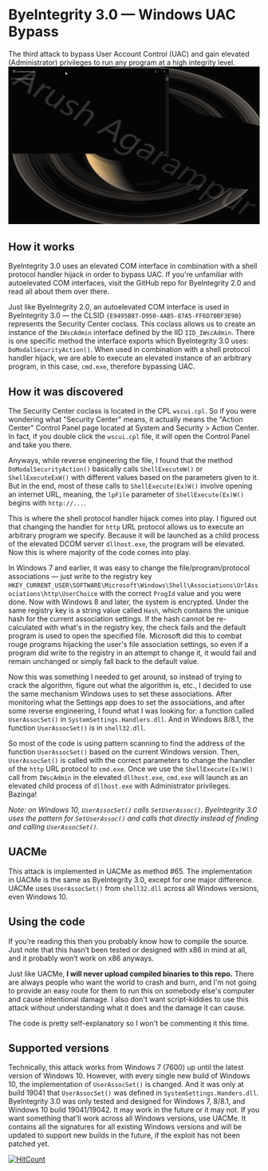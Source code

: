 ﻿# ByeIntegrity 3.0 — Windows UAC Bypass
The third attack to bypass User Account Control (UAC) and gain elevated (Administrator) privileges to run any program at a high integrity level.
![](example.gif)

## How it works
ByeIntegrity 3.0 uses an elevated COM interface in combination with a shell protocol handler hijack in order to bypass UAC. If you're unfamiliar with autoelevated COM interfaces, visit the GitHub repo for ByeIntegrity 2.0 and read all about them over there.

Just like ByeIntegrity 2.0, an autoelevated COM interface is used in ByeIntegrity 3.0 — the CLSID `{E9495B87-D950-4AB5-87A5-FF6D70BF3E90}` represents the Security Center coclass. This coclass allows us to create an instance of the `IWscAdmin` interface defined by the IID `IID_IWscAdmin`. There is one specific method the interface exports which ByeIntegrity 3.0 uses: `DoModalSecurityAction()`. When used in combination with a shell protocol handler hijack, we are able to execute an elevated instance of an arbitrary program, in this case, `cmd.exe`, therefore bypassing UAC.

## How it was discovered
The Security Center coclass is located in the CPL `wscui.cpl`. So if you were wondering what "Security Center" means, it actually means the "Action Center" Control Panel page located at System and Security > Action Center. In fact, if you double click the `wscui.cpl` file, it will open the Control Panel and take you there.

Anyways, while reverse engineering the file, I found that the method `DoModalSecurityAction()` basically calls `ShellExecuteW()` or `ShellExecuteExW()` with different values based on the parameters given to it. But in the end, most of these calls to `ShellExecute(Ex)W()` involve opening an internet URL, meaning, the `lpFile` parameter of `ShellExecute(Ex)W()` begins with `http://...`.

This is where the shell protocol handler hijack comes into play. I figured out that changing the handler for `http` URL protocol allows us to execute an arbitrary program we specify. Because it will be launched as a child process of the elevated DCOM server `dllhost.exe`, the program will be elevated. Now this is where majority of the code comes into play.

In Windows 7 and earlier, it was easy to change the file/program/protocol associations — just write to the registry key `HKEY_CURRENT_USER\SOFTWARE\Microsoft\Windows\Shell\Associations\UrlAssociations\http\UserChoice` with the correct `ProgId` value and you were done. Now with Windows 8 and later, the system is encrypted. Under the same registry key is a string value called `Hash`, which contains the unique hash for the current association settings. If the hash cannot be re-calculated with what's in the registry key, the check fails and the default program is used to open the specified file. Microsoft did this to combat rouge programs hijacking the user's file association settings, so even if a program did write to the registry in an attempt to change it, it would fail and remain unchanged or simply fall back to the default value.

Now this was something I needed to get around, so instead of trying to crack the algorithm, figure out what the algorithm is, etc., I decided to use the same mechanism Windows uses to set these associations. After monitoring what the Settings app does to set the associations, and after some reverse engineering, I found what I was looking for: a function called `UserAssocSet()` in `SystemSettings.Handlers.dll`. And in Windows 8/8.1, the function `UserAssocSet()` is in `shell32.dll`.

So most of the code is using pattern scanning to find the address of the function `UserAssocSet()` based on the current Windows version. Then, `UserAssocSet()` is called with the correct parameters to change the handler of the `http` URL protocol to `cmd.exe`. Once we use the `ShellExecute(Ex)W()` call from `IWscAdmin` in the elevated `dllhost.exe`, `cmd.exe` will launch as an elevated child process of `dllhost.exe` with Administrator privileges. Bazinga!

*Note: on Windows 10, `UserAssocSet()` calls `SetUserAssoc()`. ByeIntegrity 3.0 uses the pattern for `SetUserAssoc()` and calls that directly instead of finding and calling `UserAssocSet()`.*

## UACMe
This attack is implemented in UACMe as method #65. The implementation in UACMe is the same as ByeIntegrity 3.0, except for one major difference. UACMe uses `UserAssocSet()` from `shell32.dll` across all Windows versions, even Windows 10.

## Using the code
If you’re reading this then you probably know how to compile the source. Just note that this hasn’t been tested or designed with x86 in mind at all, and it probably won’t work on x86 anyways.

Just like UACMe,  **I will never upload compiled binaries to this repo.**  There are always people who want the world to crash and burn, and I'm not going to provide an easy route for them to run this on somebody else's computer and cause intentional damage. I also don't want script-kiddies to use this attack without understanding what it does and the damage it can cause.

The code is pretty self-explanatory so I won't be commenting it this time.

## Supported versions

Technically, this attack works from Windows 7 (7600) up until the latest version of Windows 10. However, with every single new build of Windows 10, the implementation of `UserAssocSet()` is changed. And it was only at build 19041 that `UserAssocSet()` was defined in `SystemSettings.Handers.dll`. ByeIntegrity 3.0 was only tested and designed for Windows 7, 8/8.1, and Windows 10 build 19041/19042. It may work in the future or it may not. If you want something that'll work across all Windows versions, use UACMe. It contains all the signatures for all existing Windows versions and will be updated to support new builds in the future, if the exploit has not been patched yet.

[![HitCount](http://hits.dwyl.com/AzAgarampur/byeintegrity3-uac.svg)](http://hits.dwyl.com/AzAgarampur/byeintegrity3-uac)
